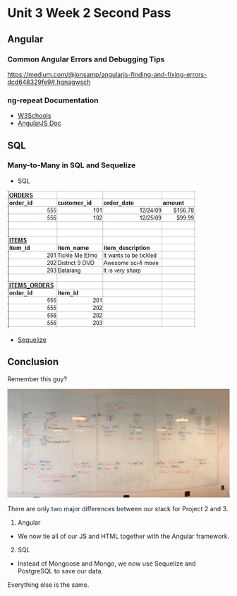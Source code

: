 # Unit 3 Week 2 Second Pass

## Angular

### Common Angular Errors and Debugging Tips

https://medium.com/@jonsamp/angularjs-finding-and-fixing-errors-dcd648329fe9#.hgnagwsch

### ng-repeat Documentation

- [W3Schools](http://www.w3schools.com/angular/ng_ng-repeat.asp)
- [AngularJS Doc](https://docs.angularjs.org/api/ng/directive/ngRepeat)

## SQL

### Many-to-Many in SQL and Sequelize

- SQL

![](manyToMany.png)

- [Sequelize](http://docs.sequelizejs.com/en/latest/docs/associations/#belongs-to-many-associations)

## Conclusion

Remember this guy?

![](fullStack.jpg)

There are only two major differences between our stack for Project 2 and 3.

1. Angular
  - We now tie all of our JS and HTML together with the Angular framework.
2. SQL
  - Instead of Mongoose and Mongo, we now use Sequelize and PostgreSQL to save our data.

Everything else is the same.
